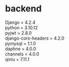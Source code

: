 # backend
Django = 4.2.4 <br/>
python = 3.10.12 <br/>
pyjwt = 2.8.0 <br/>
django-cors-headers = 4.2.0 <br/>
pymysql = 1.1.0 <br/>
daphne = 4.0.0 <br/>
channels = 4.0.0 <br/>
qiniu = 7.11.1
